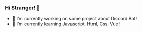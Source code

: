 ### Hi Stranger! 👋

- 🔭 I’m currently working on some project about Discord Bot!
- 🌱 I’m currently learning Javascript, Html, Css, Vue!
